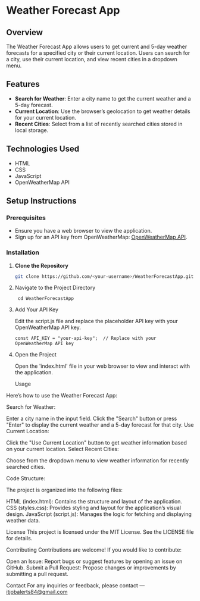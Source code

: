 # Weather Forecast App

## Overview

The Weather Forecast App allows users to get current and 5-day weather forecasts for a specified city or their current location. Users can search for a city, use their current location, and view recent cities in a dropdown menu.

## Features

- **Search for Weather**: Enter a city name to get the current weather and a 5-day forecast.
- **Current Location**: Use the browser’s geolocation to get weather details for your current location.
- **Recent Cities**: Select from a list of recently searched cities stored in local storage.

## Technologies Used

- HTML
- CSS
- JavaScript
- OpenWeatherMap API

## Setup Instructions

### Prerequisites

- Ensure you have a web browser to view the application.
- Sign up for an API key from OpenWeatherMap: [OpenWeatherMap API](https://openweathermap.org/api).

### Installation

1. **Clone the Repository**

   ```bash
   git clone https://github.com/<your-username>/WeatherForecastApp.git

2. Navigate to the Project Directory

        cd WeatherForecastApp
   
3. Add Your API Key

    Edit the script.js file and replace the placeholder API key with your OpenWeatherMap API key.

       const API_KEY = "your-api-key";  // Replace with your OpenWeatherMap API key

4. Open the Project

    Open the 'index.html' file in your web browser to view and interact with the application.



   Usage

Here’s how to use the Weather Forecast App:

Search for Weather:

Enter a city name in the input field.
Click the "Search" button or press "Enter" to display the current weather and a 5-day forecast for that city.
Use Current Location:

Click the "Use Current Location" button to get weather information based on your current location.
Select Recent Cities:

Choose from the dropdown menu to view weather information for recently searched cities.


Code Structure:

The project is organized into the following files:

HTML (index.html): Contains the structure and layout of the application.
CSS (styles.css): Provides styling and layout for the application’s visual design.
JavaScript (script.js): Manages the logic for fetching and displaying weather data.


License
This project is licensed under the MIT License. See the LICENSE file for details.

Contributing
Contributions are welcome! If you would like to contribute:

Open an Issue: Report bugs or suggest features by opening an issue on GitHub.
Submit a Pull Request: Propose changes or improvements by submitting a pull request.


Contact
For any inquiries or feedback, please contact — itjobalerts84@gmail.com

 


   
